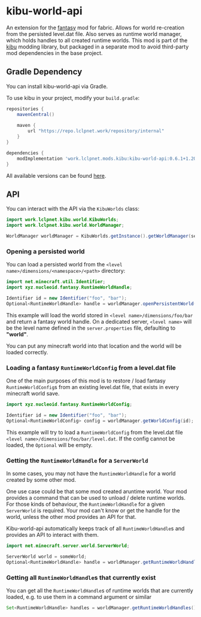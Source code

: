 # kibu-world-api
An extension for the [fantasy](https://github.com/NucleoidMC/fantasy) mod for fabric. 
Allows for world re-creation from the persisted level.dat file. 
Also serves as runtime world manager, which holds handles to all created runtime worlds. 
This mod is part of the [kibu](https://github.com/LCLPYT/kibu) modding library, but packaged in a separate mod to avoid third-party mod dependencies in the base project.

## Gradle Dependency
You can install kibu-world-api via Gradle.

To use kibu in your project, modify your `build.gradle`:
```groovy
repositories {
    mavenCentral()
    
    maven {
        url "https://repo.lclpnet.work/repository/internal"
    }
}

dependencies {
    modImplementation 'work.lclpnet.mods.kibu:kibu-world-api:0.6.1+1.20.6'  // replace with your version
}
```
All available versions can be found [here](https://repo.lclpnet.work/#artifact/work.lclpnet.mods.kibu/kibu-world-api).

## API
You can interact with the API via the `KibuWorlds` class:
```java
import work.lclpnet.kibu.world.KibuWorlds;
import work.lclpnet.kibu.world.WorldManager;

WorldManager worldManager = KibuWorlds.getInstance().getWorldManager(server);
```

### Opening a persisted world
You can load a persisted world from the `<level name>/dimensions/<namespace>/<path>` directory:
```java
import net.minecraft.util.Identifier;
import xyz.nucleoid.fantasy.RuntimeWorldHandle;

Identifier id = new Identifier("foo", "bar");
Optional<RuntimeWorldHandle> handle = worldManager.openPersistentWorld(id);
```
This example will load the world stored in `<level name>/dimensions/foo/bar` and return a fantasy world handle.
On a dedicated server, `<level name>` will be the level name defined in the `server.properties` file, defaulting to **"world"**.

You can put any minecraft world into that location and the world will be loaded correctly.

### Loading a fantasy `RuntimeWorldConfig` from a level.dat file
One of the main purposes of this mod is to restore / load fantasy `RuntimeWorldConfig`s from an existing level.dat file, that exists in every minecraft world save.
```java
import xyz.nucleoid.fantasy.RuntimeWorldConfig;

Identifier id = new Identifier("foo", "bar");
Optional<RuntimeWorldConfig> config = worldManager.getWorldConfig(id);
```
This example will try to load a `RuntimeWorldConfig` from the level.dat file `<level name>/dimensions/foo/bar/level.dat`.
If the config cannot be loaded, the `Optional` will be empty.

### Getting the `RuntimeWorldHandle` for a `ServerWorld`
In some cases, you may not have the `RuntimeWorldHandle` for a world created by some other mod.

One use case could be that some mod created aruntime world.
Your mod provides a command that can be used to unload / delete runtime worlds.
For those kinds of behaviour, the `RuntimeWorldHandle` for a given `ServerWorld` is required.
Your mod can't know or get the handle for the world, unless the other mod provides an API for that.

Kibu-world-api automatically keeps track of all `RuntimeWorldHandle`s and provides an API to interact with them.
```java
import net.minecraft.server.world.ServerWorld;

ServerWorld world = someWorld;
Optional<RuntimeWorldHandle> handle = worldManager.getRuntimeWorldHandle(world);
```

### Getting all `RuntimeWorldHandle`s that currently exist
You can get all the `RuntimeWorldHandle`s of runtime worlds that are currently loaded, e.g. to use them in a command argument or similar
```java
Set<RuntimeWorldHandle> handles = worldManager.getRuntimeWorldHandles();
```

